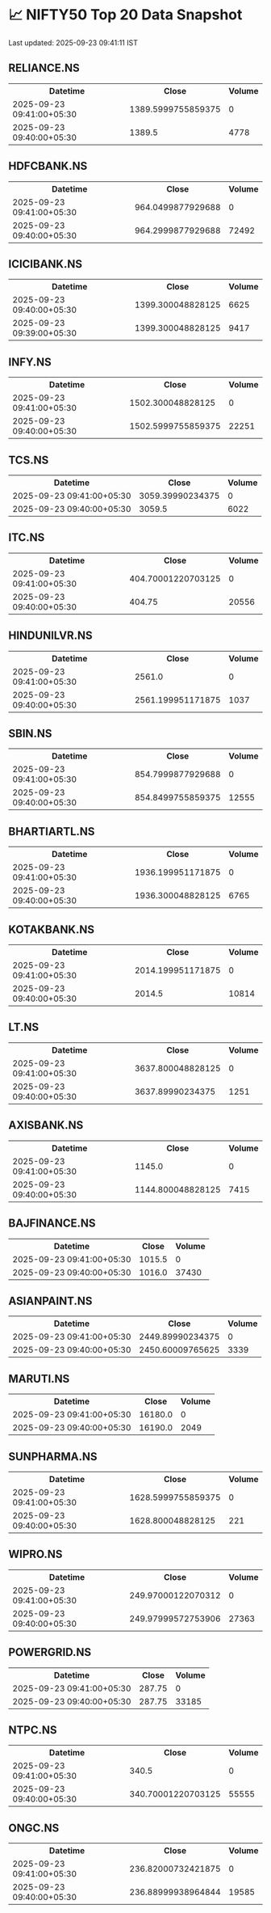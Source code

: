 # 📈 NIFTY50 Top 20 Data Snapshot

Last updated: 2025-09-23 09:41:11 IST

## RELIANCE.NS

<table>
  <tr><th>Datetime</th><th>Close</th><th>Volume</th></tr>
  <tr><td>2025-09-23 09:41:00+05:30</td><td>1389.5999755859375</td><td>0</td></tr>
  <tr><td>2025-09-23 09:40:00+05:30</td><td>1389.5</td><td>4778</td></tr>
</table>

## HDFCBANK.NS

<table>
  <tr><th>Datetime</th><th>Close</th><th>Volume</th></tr>
  <tr><td>2025-09-23 09:41:00+05:30</td><td>964.0499877929688</td><td>0</td></tr>
  <tr><td>2025-09-23 09:40:00+05:30</td><td>964.2999877929688</td><td>72492</td></tr>
</table>

## ICICIBANK.NS

<table>
  <tr><th>Datetime</th><th>Close</th><th>Volume</th></tr>
  <tr><td>2025-09-23 09:40:00+05:30</td><td>1399.300048828125</td><td>6625</td></tr>
  <tr><td>2025-09-23 09:39:00+05:30</td><td>1399.300048828125</td><td>9417</td></tr>
</table>

## INFY.NS

<table>
  <tr><th>Datetime</th><th>Close</th><th>Volume</th></tr>
  <tr><td>2025-09-23 09:41:00+05:30</td><td>1502.300048828125</td><td>0</td></tr>
  <tr><td>2025-09-23 09:40:00+05:30</td><td>1502.5999755859375</td><td>22251</td></tr>
</table>

## TCS.NS

<table>
  <tr><th>Datetime</th><th>Close</th><th>Volume</th></tr>
  <tr><td>2025-09-23 09:41:00+05:30</td><td>3059.39990234375</td><td>0</td></tr>
  <tr><td>2025-09-23 09:40:00+05:30</td><td>3059.5</td><td>6022</td></tr>
</table>

## ITC.NS

<table>
  <tr><th>Datetime</th><th>Close</th><th>Volume</th></tr>
  <tr><td>2025-09-23 09:41:00+05:30</td><td>404.70001220703125</td><td>0</td></tr>
  <tr><td>2025-09-23 09:40:00+05:30</td><td>404.75</td><td>20556</td></tr>
</table>

## HINDUNILVR.NS

<table>
  <tr><th>Datetime</th><th>Close</th><th>Volume</th></tr>
  <tr><td>2025-09-23 09:41:00+05:30</td><td>2561.0</td><td>0</td></tr>
  <tr><td>2025-09-23 09:40:00+05:30</td><td>2561.199951171875</td><td>1037</td></tr>
</table>

## SBIN.NS

<table>
  <tr><th>Datetime</th><th>Close</th><th>Volume</th></tr>
  <tr><td>2025-09-23 09:41:00+05:30</td><td>854.7999877929688</td><td>0</td></tr>
  <tr><td>2025-09-23 09:40:00+05:30</td><td>854.8499755859375</td><td>12555</td></tr>
</table>

## BHARTIARTL.NS

<table>
  <tr><th>Datetime</th><th>Close</th><th>Volume</th></tr>
  <tr><td>2025-09-23 09:41:00+05:30</td><td>1936.199951171875</td><td>0</td></tr>
  <tr><td>2025-09-23 09:40:00+05:30</td><td>1936.300048828125</td><td>6765</td></tr>
</table>

## KOTAKBANK.NS

<table>
  <tr><th>Datetime</th><th>Close</th><th>Volume</th></tr>
  <tr><td>2025-09-23 09:41:00+05:30</td><td>2014.199951171875</td><td>0</td></tr>
  <tr><td>2025-09-23 09:40:00+05:30</td><td>2014.5</td><td>10814</td></tr>
</table>

## LT.NS

<table>
  <tr><th>Datetime</th><th>Close</th><th>Volume</th></tr>
  <tr><td>2025-09-23 09:41:00+05:30</td><td>3637.800048828125</td><td>0</td></tr>
  <tr><td>2025-09-23 09:40:00+05:30</td><td>3637.89990234375</td><td>1251</td></tr>
</table>

## AXISBANK.NS

<table>
  <tr><th>Datetime</th><th>Close</th><th>Volume</th></tr>
  <tr><td>2025-09-23 09:41:00+05:30</td><td>1145.0</td><td>0</td></tr>
  <tr><td>2025-09-23 09:40:00+05:30</td><td>1144.800048828125</td><td>7415</td></tr>
</table>

## BAJFINANCE.NS

<table>
  <tr><th>Datetime</th><th>Close</th><th>Volume</th></tr>
  <tr><td>2025-09-23 09:41:00+05:30</td><td>1015.5</td><td>0</td></tr>
  <tr><td>2025-09-23 09:40:00+05:30</td><td>1016.0</td><td>37430</td></tr>
</table>

## ASIANPAINT.NS

<table>
  <tr><th>Datetime</th><th>Close</th><th>Volume</th></tr>
  <tr><td>2025-09-23 09:41:00+05:30</td><td>2449.89990234375</td><td>0</td></tr>
  <tr><td>2025-09-23 09:40:00+05:30</td><td>2450.60009765625</td><td>3339</td></tr>
</table>

## MARUTI.NS

<table>
  <tr><th>Datetime</th><th>Close</th><th>Volume</th></tr>
  <tr><td>2025-09-23 09:41:00+05:30</td><td>16180.0</td><td>0</td></tr>
  <tr><td>2025-09-23 09:40:00+05:30</td><td>16190.0</td><td>2049</td></tr>
</table>

## SUNPHARMA.NS

<table>
  <tr><th>Datetime</th><th>Close</th><th>Volume</th></tr>
  <tr><td>2025-09-23 09:41:00+05:30</td><td>1628.5999755859375</td><td>0</td></tr>
  <tr><td>2025-09-23 09:40:00+05:30</td><td>1628.800048828125</td><td>221</td></tr>
</table>

## WIPRO.NS

<table>
  <tr><th>Datetime</th><th>Close</th><th>Volume</th></tr>
  <tr><td>2025-09-23 09:41:00+05:30</td><td>249.97000122070312</td><td>0</td></tr>
  <tr><td>2025-09-23 09:40:00+05:30</td><td>249.97999572753906</td><td>27363</td></tr>
</table>

## POWERGRID.NS

<table>
  <tr><th>Datetime</th><th>Close</th><th>Volume</th></tr>
  <tr><td>2025-09-23 09:41:00+05:30</td><td>287.75</td><td>0</td></tr>
  <tr><td>2025-09-23 09:40:00+05:30</td><td>287.75</td><td>33185</td></tr>
</table>

## NTPC.NS

<table>
  <tr><th>Datetime</th><th>Close</th><th>Volume</th></tr>
  <tr><td>2025-09-23 09:41:00+05:30</td><td>340.5</td><td>0</td></tr>
  <tr><td>2025-09-23 09:40:00+05:30</td><td>340.70001220703125</td><td>55555</td></tr>
</table>

## ONGC.NS

<table>
  <tr><th>Datetime</th><th>Close</th><th>Volume</th></tr>
  <tr><td>2025-09-23 09:41:00+05:30</td><td>236.82000732421875</td><td>0</td></tr>
  <tr><td>2025-09-23 09:40:00+05:30</td><td>236.88999938964844</td><td>19585</td></tr>
</table>

